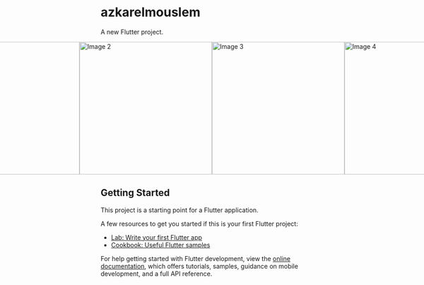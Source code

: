 # azkarelmouslem

A new Flutter project.
<div style="display: flex; justify-content: center;">
  <img src="https://github.com/Sara-Waleed/Azkarak/assets/92535228/24673073-7703-4b11-a983-a9484a01c9e9" alt="Image 1" width="300" />
  <img src="https://github.com/Sara-Waleed/Azkarak/assets/92535228/5283a253-9837-489e-9299-6a9b21a37ca3" alt="Image 2" width="300" />
  <img src="https://github.com/Sara-Waleed/Azkarak/assets/92535228/908df2a1-20d4-4cc1-9d74-669e2d5dc548" alt="Image 3" width="300" />
    <img src="https://github.com/Sara-Waleed/Azkarak/assets/92535228/4740796f-f1ed-4636-a04f-41d0faf38c7e" alt="Image 4" width="300" />
</div>


## Getting Started

This project is a starting point for a Flutter application.

A few resources to get you started if this is your first Flutter project:

- [Lab: Write your first Flutter app](https://docs.flutter.dev/get-started/codelab)
- [Cookbook: Useful Flutter samples](https://docs.flutter.dev/cookbook)

For help getting started with Flutter development, view the
[online documentation](https://docs.flutter.dev/), which offers tutorials,
samples, guidance on mobile development, and a full API reference.
